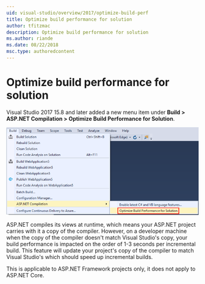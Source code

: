 ```yaml
---
uid: visual-studio/overview/2017/optimize-build-perf
title: Optimize build performance for solution
author: tfitzmac
description: Optimize build performance for solution
ms.author: riande
ms.date: 08/22/2018
msc.type: authoredcontent
---
```


# Optimize build performance for solution
Visual Studio 2017 15.8 and later added a new menu item under **Build > ASP.NET Compilation > Optimize Build Performance for Solution**.

![screenshot of the new menu item](optimize-build-perf/_static/optimize-build-performance-for-solution.png)

ASP.NET compiles its views at runtime, which means your ASP.NET project carries with it a copy of the compiler. However, on a developer machine when the copy of the compiler doesn't match Visual Studio's copy, your build performance is impacted on the order of 1-3 seconds per incremental build. This feature will update your project's copy of the compiler to match Visual Studio's which should speed up incremental builds.

This is applicable to ASP.NET Framework projects only, it does not apply to ASP.NET Core.
